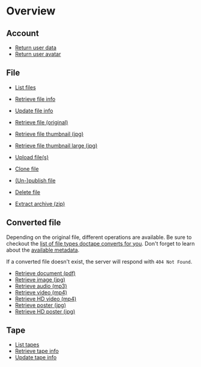 Overview
================================================================================

Account
--------------------------------------------------------------------------------
 - [Return user data](/resources-account.md#return-user-data)
 - [Return user avatar](/resources-account.md#return-user-avatar)


File
--------------------------------------------------------------------------------
 - [List files](/resources-file.md#list-files)
 - [Retrieve file info](/resources-file.md#retrieve-file-info)
 - [Update file info](/resources-file.md#update-file-info)
 - [Retrieve file (original)](/resources-file.md#retrieve-file)
 - [Retrieve file thumbnail (jpg)](/resources-file.md#retrieve-file-thumbnail)
 - [Retrieve file thumbnail large (jpg)](
/resources-file.md#retrieve-file-thumbnail-large)
 - [Upload file(s)](/resources-file.md#upload-file)
 - [Clone file](/resources-file.md#clone-file)
 - [(Un-)publish file](/resources-file.md#publish-file)
 - [Delete file](/resources-file.md#delete-file)

 - [Extract archive (zip)](/resources-file.md#extract-archive)


Converted file
--------------------------------------------------------------------------------
Depending on the original file, different operations are available. Be sure to
checkout the <a href="http://blog.doctape.com/list-of-file-types-
doctape-converts-for-you-51043/" target="_blank">list of file types doctape
converts for you</a>. Don't forget to learn about the
[available metadata](/metadata.md).

If a converted file doesn't exist, the server will respond with `404 Not Found`.

 - [Retrieve document (pdf)](/resources-converted-file.md#retrieve-document)
 - [Retrieve image (jpg)](/resources-converted-file.md#retrieve-image)
 - [Retrieve audio (mp3)](/resources-converted-file.md#retrieve-audio)
 - [Retrieve video (mp4)](/resources-converted-file.md#retrieve-video)
 - [Retrieve HD video (mp4)](/resources-converted-file.md#retrieve-video-hd)
 - [Retrieve poster (jpg)](/resources-converted-file.md#retrieve-poster)
 - [Retrieve HD poster (jpg)](/resources-converted-file.md#retrieve-poster-hd)


Tape
--------------------------------------------------------------------------------
 - [List tapes](/resources-tape.md#list-tapes)
 - [Retrieve tape info](/resources-tape.md#retrieve-tape-info)
 - [Update tape info](/resources-tape.md#update-tape-info)
